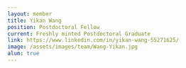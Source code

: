 ```yaml
---
layout: member
title: Yikan Wang
position: Postdoctoral Fellow
current: Freshly minted Postdoctoral Graduate
link: https://www.linkedin.com/in/yikan-wang-55271625/
image: /assets/images/team/Wang-Yikan.jpg
alum: true
---
```

